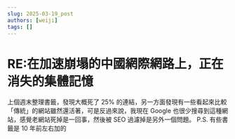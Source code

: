 ```yaml
---
slug: 2025-03-19_post
authors: [weiji]
tags: []
---
```


# RE:在加速崩塌的中國網際網路上，正在消失的集體記憶

上個週末整理書籤，發現大概死了 25% 的連結，另一方面發現有一些看起來比較「傳統」的網站雖然還活著，可是反過來說，我現在 Google 也很少搜尋到這種網站，感覺老網站死掉是一回事，然後被 SEO 過濾掉是另外一個問題。
P.S. 有些書籤是 10 年前左右加的
